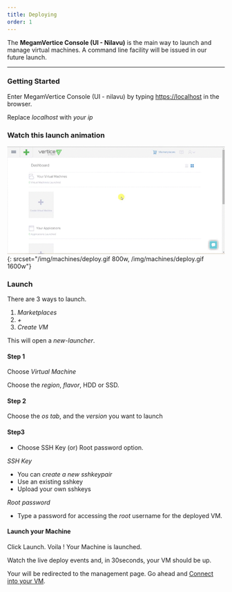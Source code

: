 ```yaml
---
title: Deploying
order: 1
---
```


The **MegamVertice Console (UI - Nilavu)** is the main way to launch and manage virtual machines. A command line facility will be issued in our future launch.

---

### Getting Started

Enter MegamVertice Console (UI - nilavu) by typing [https://localhost](https://localhost) in the browser.

Replace *localhost* with *your ip*

### Watch this launch animation

![Deploying Machine](/img/machines/deploy.gif){: srcset="/img/machines/deploy.gif 800w, /img/machines/deploy.gif 1600w"}

### Launch

There are 3 ways to launch.

1. *Marketplaces*
2. *+*
3. *Create VM*

This will open a *new-launcher*.

#### Step 1

Choose *Virtual Machine*

Choose the *region*, *flavor*, HDD or SSD.

#### Step 2

Choose the *os tab*, and the *version* you want to launch

#### Step3

- Choose SSH Key (or) Root password option.

*SSH Key*

- You can *create a new sshkeypair*
- Use an existing sshkey
- Upload your own sshkeys

*Root password*

- Type a password for accessing the *root* username for the deployed VM.


#### Launch your Machine

Click Launch. Voila ! Your Machine is launched.

Watch the live deploy events and, in 30seconds, your VM should be up.

Your will be redirected to the management page. Go ahead and [Connect into your VM](connecting).
